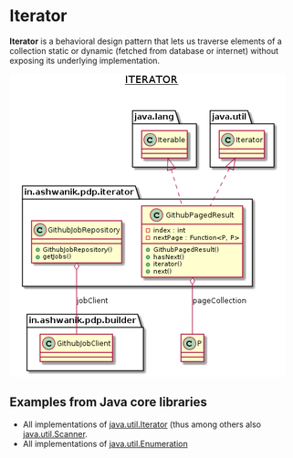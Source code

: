 # Iterator

**Iterator** is a behavioral design pattern that lets us traverse elements of a collection static or dynamic (fetched from database or internet) without exposing its underlying implementation.

![Iterator](/docs/images/iterator.png)


## Examples from Java core libraries
- All implementations of [java.util.Iterator](http://docs.oracle.com/javase/8/docs/api/java/util/Iterator.html) (thus among others also [java.util.Scanner](http://docs.oracle.com/javase/8/docs/api/java/util/Scanner.html!).
- All implementations of [java.util.Enumeration](http://docs.oracle.com/javase/8/docs/api/java/util/Enumeration.html)
